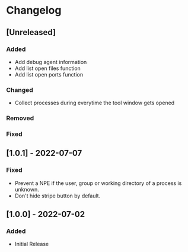 # Changelog

## [Unreleased]
### Added
- Add debug agent information
- Add list open files function
- Add list open ports function

### Changed
- Collect processes during everytime the tool window gets opened

### Removed

### Fixed

## [1.0.1] - 2022-07-07
### Fixed
- Prevent a NPE if the user, group or working directory of a process is unknown.
- Don't hide stripe button by default.

## [1.0.0] - 2022-07-02
### Added
- Initial Release